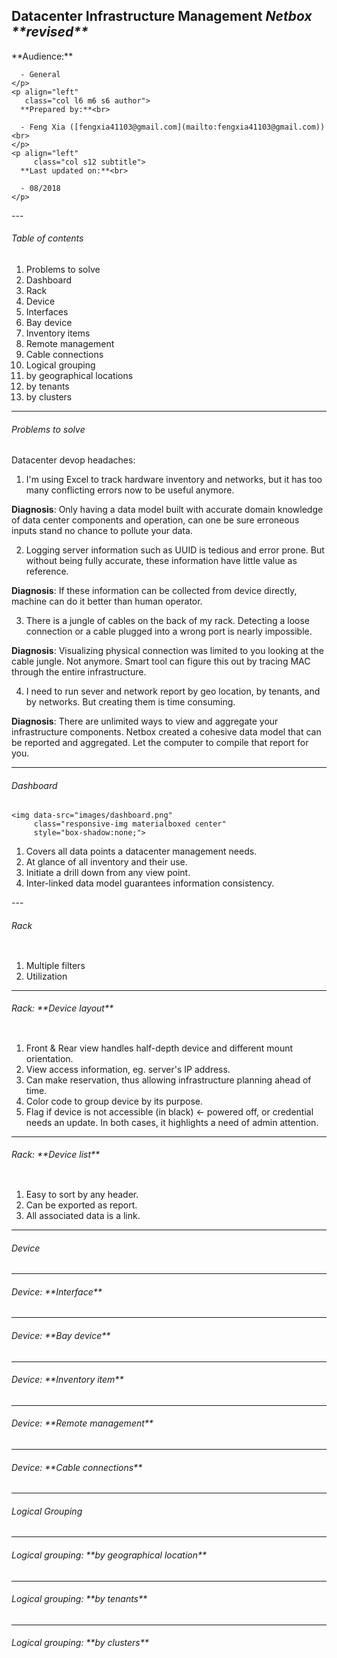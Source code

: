 <section class="row">
  <div align="left"
       class ="col s12">
    <h1>
      Datacenter Infrastructure Management
      <i class="fa fa-cubes">
      Netbox **revised**
      </i>
    </h1>
  </div>
  <div class="col offset-s7 s5">
    <p align="left"
         class="col s12 subtitle">
      **Audience:**<br>

      - General
    </p>
    <p align="left"
       class="col l6 m6 s6 author">
      **Prepared by:**<br>

      - Feng Xia ([fengxia41103@gmail.com](mailto:fengxia41103@gmail.com))<br>
    </p>
    <p align="left"
         class="col s12 subtitle">
      **Last updated on:**<br>

      - 08/2018
    </p>
  </div>
</section>
---
<h6 class="menu-title">Table of contents</h6>

1. Problems to solve
1. Dashboard
2. Rack
3. Device
  1. Interfaces
  2. Bay device
  3. Inventory items
  4. Remote management
  5. Cable connections
4. Logical grouping
  1. by geographical locations
  2. by tenants
  3. by clusters

---
<h6>Problems to solve</h6>

Datacenter devop headaches:

1. I'm using Excel to track hardware inventory and networks, but it
has too many conflicting errors now to be useful anymore.

**Diagnosis**: Only having a data model built with accurate domain
knowledge of data center components and operation, can one be sure
erroneous inputs stand no chance to pollute your data.

2. Logging server information such as UUID is tedious and error
prone. But without being fully accurate, these information have
little value as reference.

**Diagnosis**: If these information can be collected from device
directly, machine can do it better than human operator.

3. There is a jungle of cables on the back of my rack. Detecting
a loose connection or a cable plugged into a wrong port is nearly
impossible.

**Diagnosis**: Visualizing physical connection was limited to you
looking at the cable jungle. Not anymore. Smart tool can figure
this out by tracing MAC through the entire infrastructure.

4. I need to run sever and network report by geo location, by tenants,
and by networks. But creating them is time consuming.

**Diagnosis**: There are unlimited ways to view and aggregate your
infrastructure components. Netbox created a cohesive data model
that can be reported and aggregated. Let the computer to compile
that report for you.

---
<h6>Dashboard</h6>

<div class="row">
  <div class="col s9">

    <img data-src="images/dashboard.png"
         class="responsive-img materialboxed center"
         style="box-shadow:none;">
  </div>
  <div class="col s3">
    <ol>
      <li>Covers all data points a datacenter management needs.</li>
      <li>At glance of all inventory and their use.</li>
      <li>Initiate a drill down from any view point.</li>
      <li>Inter-linked data model guarantees information consistency.</li>
    </ol>
  </div>
</div>
---

<h6>Rack</h6>

<img data-src="images/rack.png"
     class="responsive-img materialboxed center"
     style="box-shadow:none;">


1. Multiple filters
2. Utilization

---

<h6>Rack: **Device layout**</h6>

<div class="row">
  <div class="col s7">
    <img data-src="images/rack%20device%20layout.png"
         class="responsive-img materialboxed center"
         style="box-shadow:none;">
  </div>
  <div class="col s5">
    <ol>
      <li>Front & Rear view handles half-depth device and different
      mount orientation.</li> 
      <li>View access information, eg. server's IP address.</li>
      <li>Can make reservation, thus allowing infrastructure planning ahead of time.</li>
      <li>Color code to group device by its purpose.</li>
      <li>Flag if device is not accessible (in black) &larr; powered
        off, or credential needs an update. In both cases, it highlights
        a need of admin attention.</li>
    </ol>
  </div>
</div>

---
<h6>Rack: **Device list**</h6>

<img data-src="images/rack%20device%20list.png"
     class="responsive-img materialboxed center"
     style="box-shadow:none;">

1. Easy to sort by any header.
2. Can be exported as report.
3. All associated data is a link.

---
<h6>Device</h6>

---
<h6>Device: **Interface**</h6>

---

<h6>Device: **Bay device**</h6>

---

<h6>Device: **Inventory item**</h6>

---

<h6>Device: **Remote management**</h6>

---

<h6>Device: **Cable connections**</h6>

---

<h6>Logical Grouping</h6>

---

<h6>Logical grouping: **by geographical location**</h6>

---

<h6>Logical grouping: **by tenants**</h6>

---

<h6>Logical grouping: **by clusters**</h6>
